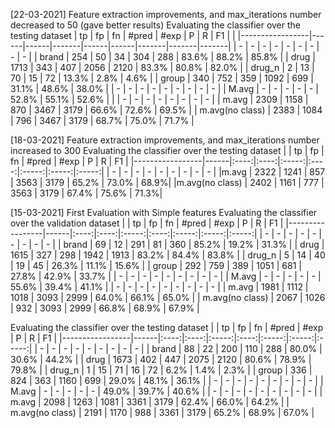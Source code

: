 [22-03-2021] Feature extraction improvements, and max_iterations number decreased to 50 (gave better results)
Evaluating the classifier over the testing dataset
| tp              | fp   | fn   | #pred | #exp | P    | R     | F1    |       |
|-----------------|------|------|-------|------|------|-------|-------|-------|
| -               | -    | -    | -     | -    | -    | -     | -     | -     |
| brand           | 254  | 50   | 34    | 304  | 288  | 83.6% | 88.2% | 85.8% |
| drug            | 1713 | 343  | 407   | 2056 | 2120 | 83.3% | 80.8% | 82.0% |
| drug_n          | 2    | 13   | 70    | 15   | 72   | 13.3% | 2.8%  | 4.6%  |
| group           | 340  | 752  | 359   | 1092 | 699  | 31.1% | 48.6% | 38.0% |
| -                | -    | -    | -     | -    | -    | -     | -     | -     |
| M.avg           | -    | -    | -     | -    | -    | 52.8% | 55.1% | 52.6% |
|                 | -    | -    | -     | -    | -    | -     | -     | -     |
| m.avg           | 2309 | 1158 | 870   | 3467 | 3179 | 66.6% | 72.6% | 69.5% |
| m.avg(no class) | 2383 | 1084 | 796   | 3467 | 3179 | 68.7% | 75.0% | 71.7% |

[18-03-2021] Feature extraction improvements, and max_iterations number increased to 300
Evaluating the classifier over the testing dataset
|                 | tp   |  fp  |  fn  | #pred | #exp |   P   |   R   |   F1  |
|-----------------|------|:----:|:----:|:-----:|:----:|:-----:|:-----:|:-----:|
| -               |   -  |   -  |   -  |   -   |   -  |   -   |   -   |   -   |
|m.avg           | 2322 | 1241   |  857   | 3563  |  3179  |  65.2% |  73.0%  | 68.9%|
|m.avg(no class) | 2402 |  1161   |  777   | 3563  |  3179  |  67.4%  | 75.6%  | 71.3%|


[15-03-2021] First Evaluation with Simple features
Evaluating the classifier over the validation dataset
|                 | tp   |  fp  |  fn  | #pred | #exp |   P   |   R   |   F1  |
|-----------------|------|:----:|:----:|:-----:|:----:|:-----:|:-----:|:-----:|
| -               |   -  |   -  |   -  |   -   |   -  |   -   |   -   |   -   |
| brand           |  69  |  12  |  291 |   81  |  360 | 85.2% | 19.2% | 31.3% |
| drug            | 1615 |  327 |  298 |  1942 | 1913 | 83.2% | 84.4% | 83.8% |
| drug_n          |   5  |  14  |  40  |   19  |  45  | 26.3% | 11.1% | 15.6% |
| group           |  292 |  759 |  389 |  1051 |  681 | 27.8% | 42.9% | 33.7% |
| -               |   -  |   -  |   -  |   -   |   -  |   -   |   -   |   -   |
| M.avg           |   -  |   -  |   -  |   -   |   -  | 55.6% | 39.4% | 41.1% |
| -               |   -  |   -  |   -  |   -   |   -  |   -   |   -   |   -   |
| m.avg           | 1981 | 1112 | 1018 |  3093 | 2999 | 64.0% | 66.1% | 65.0% |
| m.avg(no class) | 2067 | 1026 |  932 |  3093 | 2999 | 66.8% | 68.9% | 67.9% |

Evaluating the classifier over the testing dataset
|                 | tp   |  fp  |  fn  | #pred | #exp |   P   |   R   |   F1  |
|-----------------|------|:----:|:----:|:-----:|:----:|:-----:|:-----:|:-----:|
| -               |   -  |   -  |   -  |   -   |   -  |   -   |   -   |   -   |
| brand           |  88  |  22  |  200 |  110  |  288 | 80.0% | 30.6% | 44.2% |
| drug            | 1673 |  402 |  447 |  2075 | 2120 | 80.6% | 78.9% | 79.8% |
| drug_n          |   1  |  15  |  71  |   16  |  72  |  6.2% |  1.4% |  2.3% |
| group           |  336 |  824 |  363 |  1160 |  699 | 29.0% | 48.1% | 36.1% |
| -               |   -  |   -  |   -  |   -   |   -  |   -   |   -   |   -   |
| M.avg           |   -  |   -  |   -  |   -   |   -  | 49.0% | 39.7% | 40.6% |
| -               |   -  |   -  |   -  |   -   |   -  |   -   |   -   |   -   |
| m.avg           | 2098 | 1263 | 1081 |  3361 | 3179 | 62.4% | 66.0% | 64.2% |
| m.avg(no class) | 2191 | 1170 |  988 |  3361 | 3179 | 65.2% | 68.9% | 67.0% |
